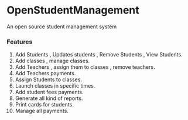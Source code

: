 # OpenStudentManagement
An open source student management system

### Features

1. Add Students , Updates students , Remove Students , View Students.
2. Add classes , manage classes.
3. Add Teachers , assign them to classes , remove teachers.
4. Add Teachers payments.
5. Assign Students to classes.
6. Launch classes in specific times.
7. Add student fees payments.
8. Generate all kind of reports.
9. Print cards for students.
10. Manage all payments.
